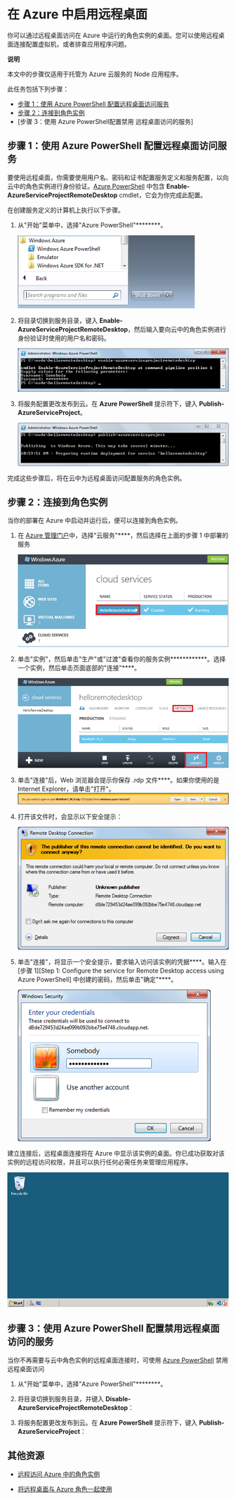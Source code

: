 <properties linkid="dev-node-remotedesktop" urlDisplayName="Enable Remote Desktop" pageTitle="对云服务启用远程桌面 (Node.js))" metaKeywords="Azure Node.js remote access, Azure Node.js remote connection, Azure Node.js VM access, Azure Node.js virtual machine access" description="了解如何对托管 Azure Node.js 应用程序的虚拟机进行远程桌面访问。 " metaCanonical="" services="cloud-services" documentationCenter="Node.js" title="Enabling Remote Desktop in Azure" authors="larryfr" solutions="" manager="" editor="" />
<tags ms.service="cloud-services"
    ms.date="02/24/2015"
    wacn.date="04/11/2015"
    />






# 在 Azure 中启用远程桌面

你可以通过远程桌面访问在 Azure 中运行的角色实例的桌面。您可以使用远程桌面连接配置虚拟机，或者排查应用程序问题。

<div class="dev-callout">
	<b>说明</b>
	<p>本文中的步骤仅适用于托管为 Azure 云服务的 Node 应用程序。</p>
	</div>

此任务包括下列步骤：

-   [步骤 1：使用 Azure PowerShell 配置远程桌面访问服务]
-   [步骤 2：连接到角色实例]
-   [步骤 3：使用 Azure PowerShell配置禁用
    远程桌面访问的服务]

## <a name="step1"> </a>步骤 1：使用 Azure PowerShell 配置远程桌面访问服务

要使用远程桌面，你需要使用用户名、密码和证书配置服务定义和服务配置，以向云中的角色实例进行身份验证。[Azure PowerShell] 中包含 **Enable-AzureServiceProjectRemoteDesktop** cmdlet，它会为你完成此配置。

在创建服务定义的计算机上执行以下步骤。

1.  从"开始"菜单中，选择"Azure PowerShell"********。

	![Azure PowerShell start menu entry][powershell-menu]

2.  将目录切换到服务目录，键入 **Enable-AzureServiceProjectRemoteDesktop**，然后输入要向云中的角色实例进行身份验证时使用的用户名和密码。

	![enable-azureserviceprojectremotedesktop][enable-rdp]

3.  将服务配置更改发布到云。在 **Azure PowerShell** 提示符下，键入 **Publish-AzureServiceProject**。

	![publish-azureserviceproject][publish-project]

完成这些步骤后，将在云中为远程桌面访问配置服务的角色实例。

## <a name="step2"> </a>步骤 2：连接到角色实例

当你的部署在 Azure 中启动并运行后，便可以连接到角色实例。

1.  在 [Azure 管理门户]中，选择"云服务"****，然后选择在上面的步骤 1 中部署的服务

	![azure management portal][cloud-services]

2.  单击"实例"，然后单击"生产"或"过渡"查看你的服务实例************。选择一个实例，然后单击页面底部的"连接"****。

    ![The instances page][3]

2.  单击"连接"后，Web 浏览器会提示你保存 .rdp 文件****。如果你使用的是 Internet Explorer，请单击"打开"。 
    ![prompt to open or save the .rdp file][4]

3.  打开该文件时，会显示以下安全提示：

    ![Windows security prompt][5]

4.  单击"连接"，将显示一个安全提示，要求输入访问该实例的凭据****。输入在[步骤 1][Step 1: Configure the service for Remote Desktop access using Azure PowerShell] 中创建的密码，然后单击"确定"****。

    ![username/password prompt][6]

建立连接后，远程桌面连接将在 Azure 中显示该实例的桌面。你已成功获取对该实例的远程访问权限，并且可以执行任何必需任务来管理应用程序。

![Remote desktop session][7]

## <a name="step3"> </a>步骤 3：使用 Azure PowerShell 配置禁用远程桌面访问的服务

当你不再需要与云中角色实例的远程桌面连接时，可使用 [Azure PowerShell] 禁用远程桌面访问

1.  从"开始"菜单中，选择"Azure PowerShell"********。

2.  将目录切换到服务目录，并键入 **Disable-AzureServiceProjectRemoteDesktop**：

3.  将服务配置更改发布到云。在 **Azure PowerShell** 提示符下，键入 **Publish-AzureServiceProject**：

## 其他资源

- [远程访问 Azure 中的角色实例]
- [将远程桌面与 Azure 角色一起使用]

  [步骤 1：使用 Azure PowerShell 配置远程桌面访问服务]: #step1
  [步骤 2：连接到角色实例]: #step2
  [步骤 3：使用 Azure PowerShell 配置禁用远程桌面访问的服务]: #step3
  [Azure PowerShell]: http://go.microsoft.com/?linkid=9790229&clcid=0x409

[Azure 管理门户]: http://manage.windowsazure.cn
[powershell-menu]: ./media/cloud-services-nodejs-enable-remote-desktop/azure-powershell-menu.png
[publish-project]: ./media/cloud-services-nodejs-enable-remote-desktop/publish-rdp.png
[enable-rdp]: ./media/cloud-services-nodejs-enable-remote-desktop/enable-rdp.png
[cloud-services]: ./media/cloud-services-nodejs-enable-remote-desktop/cloud-services-remote.png
  [3]: ./media/cloud-services-nodejs-enable-remote-desktop/cloud-service-instance.png
  [4]: ./media/cloud-services-nodejs-enable-remote-desktop/rdp-open.png
  [5]: ./media/cloud-services-nodejs-enable-remote-desktop/remote-desktop-12.png
  [6]: ./media/cloud-services-nodejs-enable-remote-desktop/remote-desktop-13.png
  [7]: ./media/cloud-services-nodejs-enable-remote-desktop/remote-desktop-14.png
  
  [远程访问 Azure 中的角色实例]: http://msdn.microsoft.com/zh-cn/library/windowsazure/hh124107.aspx
  [将远程桌面与 Azure 角色一起使用]: http://msdn.microsoft.com/zh-cn/library/windowsazure/gg443832.aspx
<!--HONumber=39-->
